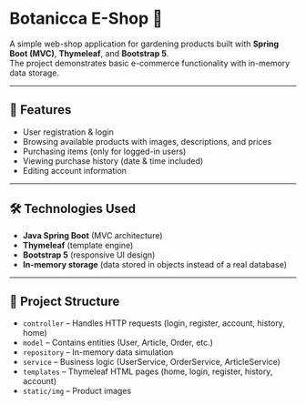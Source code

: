 # Botanicca E-Shop 🌱

A simple web-shop application for gardening products built with **Spring Boot (MVC)**, **Thymeleaf**, and **Bootstrap 5**.  
The project demonstrates basic e-commerce functionality with in-memory data storage.

---

## 📌 Features
- User registration & login  
- Browsing available products with images, descriptions, and prices  
- Purchasing items (only for logged-in users)  
- Viewing purchase history (date & time included)  
- Editing account information  

---

## 🛠️ Technologies Used
- **Java Spring Boot** (MVC architecture)  
- **Thymeleaf** (template engine)  
- **Bootstrap 5** (responsive UI design)  
- **In-memory storage** (data stored in objects instead of a real database)  

---

## 📂 Project Structure
- `controller` – Handles HTTP requests (login, register, account, history, home)  
- `model` – Contains entities (User, Article, Order, etc.)  
- `repository` – In-memory data simulation  
- `service` – Business logic (UserService, OrderService, ArticleService)  
- `templates` – Thymeleaf HTML pages (home, login, register, history, account)  
- `static/img` – Product images  
